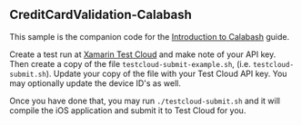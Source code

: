 CreditCardValidation-Calabash
-------------------------------


This sample is the companion code for the [Introduction to Calabash](http://developer.xamarin.com/guides/testcloud/calabash/introduction-to-calabash/) guide.

Create a test run at [Xamarin Test Cloud](http://testcloud.xamarin.com) and make note of your API key. Then create a copy of the file `testcloud-submit-example.sh`, (i.e. `testcloud-submit.sh`). Update your copy of the file with your Test Cloud API key. You may optionally update the device ID's as well.

Once you have done that, you may run `./testcloud-submit.sh` and it will compile the iOS application and submit it to Test Cloud for you.